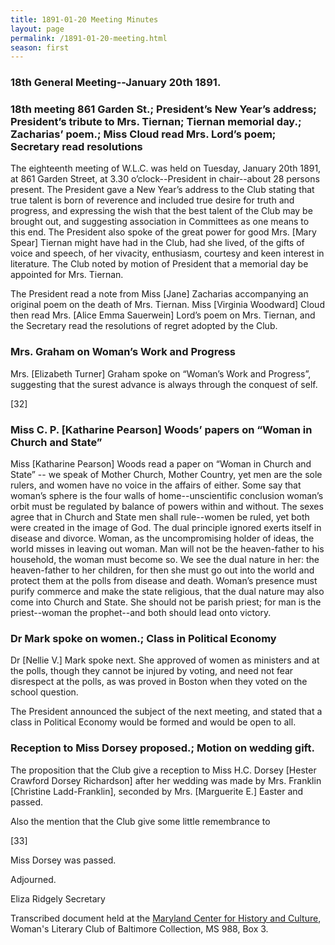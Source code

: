 ```yaml
---
title: 1891-01-20 Meeting Minutes
layout: page
permalink: /1891-01-20-meeting.html
season: first
---
```


<style>
    #maincontent{
        font-size:1.4em;
    }
</style>
### 18th General Meeting--January 20th 1891.

### 18th meeting 861 Garden St.; President’s New Year’s address; President’s tribute to Mrs. Tiernan; Tiernan memorial day.; Zacharias’ poem.; Miss Cloud read Mrs. Lord’s poem; Secretary read resolutions

The eighteenth meeting of W.L.C. was held on Tuesday, January 20th 1891, at 861 Garden Street, at 3.30 o’clock--President in chair--about 28 persons present. The President gave a New Year’s address to the Club stating that true talent is born of reverence and included true desire for truth and progress, and expressing the wish that the best talent of the Club may be brought out, and suggesting association in Committees as one means to this end. The President also spoke of the great power for good Mrs. [Mary Spear] Tiernan might have had in the Club, had she lived, of the gifts of voice and speech, of her vivacity, enthusiasm, courtesy and keen interest in literature. The Club noted by motion of President that a memorial day be appointed for Mrs. Tiernan.

The President read a note from Miss [Jane] Zacharias accompanying an original poem on the death of Mrs. Tiernan. Miss [Virginia Woodward] Cloud then read Mrs. [Alice Emma Sauerwein] Lord’s poem on Mrs. Tiernan, and the Secretary read the resolutions of regret adopted by the Club.

### Mrs. Graham on Woman’s Work and Progress

Mrs. [Elizabeth Turner] Graham spoke on “Woman’s Work and Progress”, suggesting that the surest advance is always through the conquest of self.

[32]

### Miss C. P. [Katharine Pearson] Woods’ papers on “Woman in Church and State”

Miss [Katharine Pearson] Woods read a paper on “Woman in Church and State” -- we speak of Mother Church, Mother Country, yet men are the sole rulers, and women have no voice in the affairs of either. Some say that woman’s sphere is the four walls of home--unscientific conclusion woman’s orbit must be regulated by balance of powers within and without. The sexes agree that in Church and State men shall rule--women be ruled, yet both were created in the image of God. The dual principle ignored exerts itself in disease and divorce. Woman, as the uncompromising holder of ideas, the world misses in leaving out woman. Man will not be the heaven-father to his household, the woman must become so. We see the dual nature in her: the heaven-father to her children, for then she must go out into the world and protect them at the polls from disease and death. Woman’s presence must purify commerce and make the state religious, that the dual nature may also come into Church and State. She should not be parish priest; for man is the priest--woman the prophet--and both should lead onto victory.

### Dr Mark spoke on women.; Class in Political Economy

Dr [Nellie V.] Mark spoke next. She approved of women as ministers and at the polls, though they cannot be injured by voting, and need not fear disrespect at the polls, as was proved in Boston when they voted on the school question.

The President announced the subject of the next meeting, and stated that a class in Political Economy would be formed and would be open to all.

### Reception to Miss Dorsey proposed.; Motion on wedding gift.

The proposition that the Club give a reception to Miss H.C. Dorsey [Hester Crawford Dorsey Richardson] after her wedding was made by Mrs. Franklin [Christine Ladd-Franklin], seconded by Mrs. [Marguerite E.] Easter and passed.

Also the mention that the Club give some little remembrance to

[33]

Miss Dorsey was passed.

Adjourned.

Eliza Ridgely
Secretary

Transcribed document held at the [Maryland Center for History and Culture](http://mdhs.org/), Woman's Literary Club of Baltimore Collection, MS 988, Box 3. 